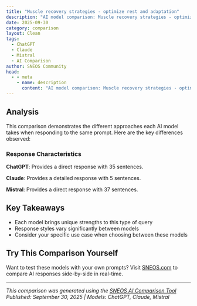 ```yaml
---
title: "Muscle recovery strategies - optimize rest and adaptation"
description: "AI model comparison: Muscle recovery strategies - optimize rest and adaptation..."
date: 2025-09-30
category: comparison
layout: Clean
tags:
  - ChatGPT
  - Claude
  - Mistral
  - AI Comparison
author: SNEOS Community
head:
  - - meta
    - name: description
      content: "AI model comparison: Muscle recovery strategies - optimize rest and adaptation..."
---
```


<ChatComparison
  title="Muscle recovery strategies - optimize rest and adaptation"
  prompt="Muscle recovery strategies - optimize rest and adaptation"
  :responses='{
    "ChatGPT": "Optimizing muscle recovery is essential for improving performance, preventing injury, and promoting overall muscular adaptation. Effective muscle recovery strategies focus on reducing inflammation, replenishing energy stores, repairing damaged tissues, and ensuring adequate rest. Here are key strategies to optimize muscle recovery and adaptation:\n\n### 1. Prioritize Adequate Rest and Sleep\n- **Sleep Quality and Quantity:** Aim for 7-9 hours of quality sleep per night. Sleep is crucial for the release of growth hormone and muscle repair.\n- **Rest Days:** Incorporate rest or active recovery days into your training program to allow muscles to repair and adapt.\n\n### 2. Nutrition for Recovery\n- **Protein Intake:** Consume sufficient high-quality protein (1.2-2.0 grams per kg body weight per day) to support muscle protein synthesis.\n- **Carbohydrates:** Replenish glycogen stores with carbohydrates post-exercise, especially after prolonged or intense workouts.\n- **Hydration:** Maintain proper hydration to aid metabolic processes and reduce muscle soreness.\n- **Anti-inflammatory Foods:** Include foods rich in antioxidants (e.g., berries, leafy greens) and omega-3 fatty acids (e.g., fish, flaxseeds) to mitigate inflammation.\n\n### 3. Active Recovery\n- **Low-Intensity Exercise:** Engage in low-intensity activities like walking, cycling, or swimming to promote blood flow and reduce muscle stiffness.\n- **Stretching:** Gentle stretching can improve flexibility and reduce muscle tightness without causing additional muscle damage.\n\n### 4. Physical Therapies\n- **Massage:** Regular massage or self-myofascial release (foam rolling) can alleviate muscle tightness, improve blood flow, and reduce delayed onset muscle soreness (DOMS).\n- **Cold Therapy (Cryotherapy):** Ice baths or cold packs can reduce inflammation and muscle soreness shortly after intense exercise.\n- **Heat Therapy:** Applying heat helps relax muscles and increase blood flow during later stages of recovery.\n\n### 5. Periodization and Load Management\n- **Training Variation:** Vary intensity and volume to prevent overtraining and allow adequate adaptation.\n- **Progressive Overload with Care:** Gradually increase training demands to promote adaptation without excessive muscle damage.\n\n### 6. Supplement Considerations\n- **Branched-Chain Amino Acids (BCAAs):** May reduce muscle soreness and support recovery.\n- **Creatine:** Supports muscle energy replenishment and recovery.\n- **Other Supplements:** Consult a healthcare professional about supplements like glutamine, tart cherry juice, or curcumin.\n\n### 7. Monitor Recovery and Adjust\n- **Listen to Your Body:** Pay attention to signs of fatigue, persistent soreness, or declining performance.\n- **Use Recovery Markers:** Track resting heart rate, sleep quality, and subjective well-being to guide training and recovery balance.\n\n---\n\nBy combining proper rest, nutrition, active recovery, and appropriate training management, you can optimize muscle recovery and maximize adaptation for improved strength, endurance, and overall fitness.",
    "Claude": "# Muscle Recovery Strategies: Complete Guide to Rest and Adaptation\n\n## **Understanding Muscle Recovery**\n\n### The Recovery Process\n- **Muscle protein synthesis**: Peak occurs 24-48 hours post-exercise\n- **Glycogen replenishment**: Critical within first 2 hours\n- **Inflammatory response**: Natural healing process that needs management\n- **Neural recovery**: Often overlooked but crucial for performance\n\n## **Active Recovery Strategies**\n\n### **1. Sleep Optimization**\n- **7-9 hours nightly** for optimal recovery\n- **Sleep hygiene practices**:\n  - Cool, dark room (65-68\u00B0F)\n  - Consistent sleep/wake times\n  - No screens 1 hour before bed\n  - Magnesium or melatonin if needed\n\n### **2. Nutrition Timing**\n**Immediate Post-Workout (0-30 minutes)**:\n- Protein: 20-40g high-quality protein\n- Carbs: 30-60g simple carbohydrates\n- 3:1 or 4:1 carb-to-protein ratio\n\n**Daily Requirements**:\n- Protein: 1.6-2.2g per kg body weight\n- Carbs: 5-7g per kg for active individuals\n- Fats: 20-35% of total calories\n\n### **3. Hydration Protocol**\n- **Pre-workout**: 16-20 oz, 2-3 hours before\n- **During**: 6-12 oz every 15-20 minutes\n- **Post-workout**: 150% of fluid lost through sweat\n- Add electrolytes for sessions \u003E1 hour\n\n## **Recovery Modalities**\n\n### **Temperature Therapy**\n**Cold Therapy**:\n- Ice baths: 50-59\u00B0F for 10-15 minutes\n- Cold showers: 2-3 minutes\n- Best for: Reducing inflammation, muscle soreness\n\n**Heat Therapy**:\n- Sauna: 15-20 minutes at 160-200\u00B0F\n- Hot baths: 104\u00B0F for 12-15 minutes\n- Best for: Increasing blood flow, relaxation\n\n**Contrast Therapy**:\n- Alternate hot (3-4 min) and cold (30-60 sec)\n- 3-4 cycles total\n- End with cold\n\n### **Massage and Soft Tissue Work**\n- **Self-myofascial release**: Foam rolling 10-15 minutes daily\n- **Professional massage**: Weekly during intense training\n- **Percussion therapy**: 2-3 minutes per muscle group\n- **Stretching**: Dynamic pre-workout, static post-workout\n\n## **Periodization and Training Management**\n\n### **Weekly Structure**\n\u0060\u0060\u0060\nMonday: High intensity/Heavy lifting\nTuesday: Moderate intensity/Active recovery\nWednesday: High intensity/Different muscle groups\nThursday: Low intensity/Mobility work\nFriday: High intensity/Compound movements\nSaturday: Active recovery/Light cardio\nSunday: Complete rest or gentle yoga\n\u0060\u0060\u0060\n\n### **Deload Weeks**\n- Every 4-6 weeks\n- Reduce volume by 40-60%\n- Maintain intensity at 70-80%\n- Focus on technique and mobility\n\n### **Listen to Your Body Indicators**\n**Signs you need more recovery**:\n- Elevated resting heart rate\n- Decreased motivation\n- Poor sleep quality\n- Persistent muscle soreness\n- Declining performance\n- Increased injury susceptibility\n\n## **Advanced Recovery Strategies**\n\n### **Supplementation**\n**Evidence-Based Options**:\n- **Creatine**: 3-5g daily for power recovery\n- **Beta-alanine**: 3-5g daily for muscular endurance\n- **Omega-3s**: 2-3g daily for inflammation\n- **Vitamin D**: Maintain levels 30-50 ng/mL\n- **Magnesium**: 400-600mg for sleep and muscle function\n\n### **Stress Management**\n- **Meditation**: 10-20 minutes daily\n- **Deep breathing**: 4-7-8 technique\n- **Yoga**: 2-3 sessions weekly\n- **Nature exposure**: 20\u002B minutes daily\n- **Social connections**: Maintain relationships\n\n### **Recovery Monitoring**\n**Subjective Measures**:\n- Rate perceived exertion (RPE)\n- Sleep quality scores\n- Mood assess",
    "Mistral": "Muscle recovery is crucial for optimizing rest and adaptation, especially for athletes and fitness enthusiasts. Here are some strategies to help you recover more effectively:\n\n1. **Nutrition:**\n   - **Protein Intake**: Consume adequate protein to support muscle repair and growth. Aim for about 1.6 to 2.2 grams of protein per kilogram of body weight per day, spread across several meals.\n   - **Carbohydrates**: Consume carbohydrates to replenish glycogen stores. Aim for about 3 to 5 grams of carbohydrates per kilogram of body weight per day.\n   - **Hydration**: Stay hydrated by drinking enough water before, during, and after workouts.\n\n2. **Sleep:**\n   - Prioritize good sleep hygiene. Aim for 7 to 9 hours of quality sleep per night.\n   - Sleep is when most of the muscle repair and growth occurs due to the release of growth hormones.\n\n3. **Active Recovery:**\n   - Engage in low-intensity activities like walking, cycling, or swimming on rest days to promote blood flow and aid recovery.\n\n4. **Stretching and Foam Rolling:**\n   - Stretch regularly to improve flexibility and release muscle tension.\n   - Use a foam roller for self-myofascial release to reduce muscle soreness and improve recovery.\n\n5. **Ice and Heat Therapy:**\n   - Apply ice to reduce inflammation and soreness after intense workouts.\n   - Use heat to increase blood flow and relax muscles.\n\n6. **Compression Garments:**\n   - Wear compression garments to enhance blood flow and reduce muscle soreness.\n\n7. **Massage:**\n   - Get regular massages to promote relaxation, improve blood flow, and reduce muscle tension.\n\n8. **Contrast Water Therapy (CWT):**\n   - Alternate between cold and hot water immersion to stimulate blood flow and reduce muscle soreness.\n\n9. **Adequate Warm-Up and Cool-Down:**\n   - Always include a proper warm-up before exercise and a cool-down afterward to help your muscles transition in and out of workouts.\n\n10. **Periodization:**\n    - Structure your training program to include variation in intensity and volume, allowing for adequate recovery periods.\n\n11. **Monitor Training Load:**\n    - Keep track of your training load to ensure you\u0027re not overtraining and allowing enough time for recovery.\n\n12. **Listen to Your Body:**\n    - Pay attention to how you feel. If you\u0027re excessively sore or fatigued, take an extra rest day or reduce the intensity of your next workout.\n\nBy incorporating these strategies, you can optimize your muscle recovery, rest, and adaptation processes."
  }'
  published-date="22:46"
/>

## Analysis

This comparison demonstrates the different approaches each AI model takes when responding to the same prompt. Here are the key differences observed:

### Response Characteristics

**ChatGPT**: Provides a direct response with 35 sentences. 

**Claude**: Provides a detailed response with 5 sentences. 

**Mistral**: Provides a direct response with 37 sentences. 

## Key Takeaways

- Each model brings unique strengths to this type of query
- Response styles vary significantly between models
- Consider your specific use case when choosing between these models

## Try This Comparison Yourself

Want to test these models with your own prompts? Visit [SNEOS.com](https://sneos.com) to compare AI responses side-by-side in real-time.

---

*This comparison was generated using the [SNEOS AI Comparison Tool](https://sneos.com)*
*Published: September 30, 2025 | Models: ChatGPT, Claude, Mistral*
